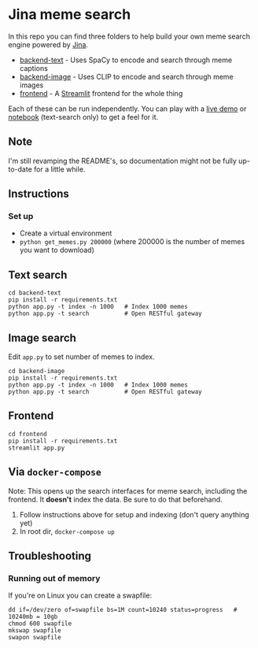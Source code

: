 # Jina meme search

In this repo you can find three folders to help build your own meme search engine powered by [Jina](https://github.com/jina-ai/jina/).

- [backend-text](./backend-text) - Uses SpaCy to encode and search through meme captions
- [backend-image](./backend-image) - Uses CLIP to encode and search through meme images
- [frontend](./frontend) - A [Streamlit](https://streamlit.io) frontend for the whole thing 

Each of these can be run independently. You can play with a [live demo](https://examples.jina.ai/memes) or [notebook](https://github.com/jina-ai/workshops/tree/main/memes) (text-search only) to get a feel for it.

## Note

I'm still revamping the README's, so documentation might not be fully up-to-date for a little while.


## Instructions

### Set up

- Create a virtual environment
- `python get_memes.py 200000`  (where 200000 is the number of memes you want to download)

## Text search

```shell
cd backend-text
pip install -r requirements.txt
python app.py -t index -n 1000   # Index 1000 memes
python app.py -t search          # Open RESTful gateway
```

## Image search

Edit `app.py` to set number of memes to index.

```shell
cd backend-image
pip install -r requirements.txt
python app.py -t index -n 1000   # Index 1000 memes
python app.py -t search          # Open RESTful gateway
```

## Frontend

```shell
cd frontend
pip install -r requirements.txt
streamlit app.py
```

## Via `docker-compose`

Note: This opens up the search interfaces for meme search, including the frontend. It **doesn't** index the data. Be sure to do that beforehand.

1. Follow instructions above for setup and indexing (don't query anything yet)
2. In root dir, `docker-compose up`

## Troubleshooting

### Running out of memory

If you're on Linux you can create a swapfile:

```shell
dd if=/dev/zero of=swapfile bs=1M count=10240 status=progress   # 10240mb = 10gb
chmod 600 swapfile
mkswap swapfile
swapon swapfile
```
